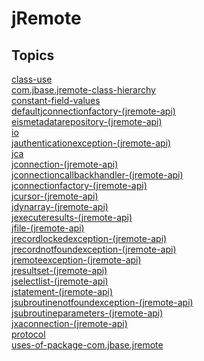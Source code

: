 # jRemote

<PageHeader />

## Topics

<badge text='jagent' vertical='middle' />

[class-use](./class-use)  
[com.jbase.jremote-class-hierarchy](./com.jbase.jremote-class-hierarchy)  
[constant-field-values](./constant-field-values)  
[defaultjconnectionfactory-(jremote-api)](./defaultjconnectionfactory-(jremote-api))  
[eismetadatarepository-(jremote-api)](./eismetadatarepository-(jremote-api))  
[io](./io)  
[jauthenticationexception-(jremote-api)](./jauthenticationexception-(jremote-api))  
[jca](./jca)  
[jconnection-(jremote-api)](./jconnection-(jremote-api))  
[jconnectioncallbackhandler-(jremote-api)](./jconnectioncallbackhandler-(jremote-api))  
[jconnectionfactory-(jremote-api)](./jconnectionfactory-(jremote-api))  
[jcursor-(jremote-api)](./jcursor-(jremote-api))  
[jdynarray-(jremote-api)](./jdynarray-(jremote-api))  
[jexecuteresults-(jremote-api)](./jexecuteresults-(jremote-api))  
[jfile-(jremote-api)](./jfile-(jremote-api))  
[jrecordlockedexception-(jremote-api)](./jrecordlockedexception-(jremote-api))  
[jrecordnotfoundexception-(jremote-api)](./jrecordnotfoundexception-(jremote-api))  
[jremoteexception-(jremote-api)](./jremoteexception-(jremote-api))  
[jresultset-(jremote-api)](./jresultset-(jremote-api))  
[jselectlist-(jremote-api)](./jselectlist-(jremote-api))  
[jstatement-(jremote-api)](./jstatement-(jremote-api))  
[jsubroutinenotfoundexception-(jremote-api)](./jsubroutinenotfoundexception-(jremote-api))  
[jsubroutineparameters-(jremote-api)](./jsubroutineparameters-(jremote-api))  
[jxaconnection-(jremote-api)](./jxaconnection-(jremote-api))  
[protocol](./protocol)  
[uses-of-package-com.jbase.jremote](./uses-of-package-com.jbase.jremote)  


  
<PageFooter />
